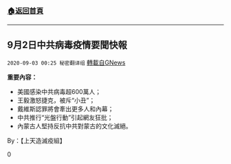 ###  [:house:返回首頁](https://github.com/ourhimalayas/txt)
---

## 9月2日中共病毒疫情要聞快報
`2020-09-03 00:25 秘密翻译组` [轉載自GNews](https://gnews.org/zh-hant/331204/)

**重要內容：**

- 美國感染中共病毒超600萬人；
- 王毅激怒捷克，被斥“小丑”；
- 戴維斯認罪將會牽出更多人和內幕；
- 中共推行“光盤行動”引起網友狂批；
- 內蒙古人堅持反抗中共對蒙古的文化滅絕。




By：【上天造滅疫組】

0

